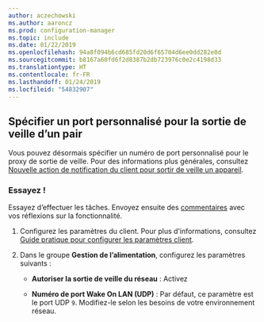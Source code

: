 ```yaml
---
author: aczechowski
ms.author: aaroncz
ms.prod: configuration-manager
ms.topic: include
ms.date: 01/22/2019
ms.openlocfilehash: 94a8f094b6cd685fd20d6f65704d6ee0dd282e0d
ms.sourcegitcommit: b8167a60fd6f2d8387b2db723976c0e2c4198d33
ms.translationtype: HT
ms.contentlocale: fr-FR
ms.lasthandoff: 01/24/2019
ms.locfileid: "54832907"
---
```

## <a name="bkmk_sleep"></a> Spécifier un port personnalisé pour la sortie de veille d’un pair
<!--3605925-->

Vous pouvez désormais spécifier un numéro de port personnalisé pour le proxy de sortie de veille. Pour des informations plus générales, consultez [Nouvelle action de notification du client pour sortir de veille un appareil](/sccm/core/get-started/capabilities-in-technical-preview-1810#bkmk_wakeup).


### <a name="try-it-out"></a>Essayez !

Essayez d’effectuer les tâches. Envoyez ensuite des [commentaires](/sccm/core/understand/find-help#product-feedback) avec vos réflexions sur la fonctionnalité.

1. Configurez les paramètres du client. Pour plus d’informations, consultez [Guide pratique pour configurer les paramètres client](/sccm/core/clients/deploy/configure-client-settings).  

2. Dans le groupe **Gestion de l’alimentation**, configurez les paramètres suivants :  

    - **Autoriser la sortie de veille du réseau** : Activez  

    - **Numéro de port Wake On LAN (UDP)** : Par défaut, ce paramètre est le port UDP `9`. Modifiez-le selon les besoins de votre environnement réseau.  

